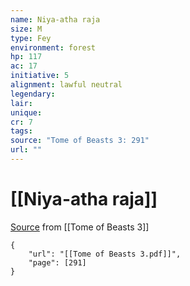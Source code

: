 ```yaml
---
name: Niya-atha raja
size: M
type: Fey
environment: forest
hp: 117
ac: 17
initiative: 5
alignment: lawful neutral
legendary: 
lair: 
unique: 
cr: 7
tags: 
source: "Tome of Beasts 3: 291"
url: ""
---
```

# [[Niya-atha raja]]

[Source](zotero://open-pdf/library/items/BLGR9HVR?page=291) from [[Tome of Beasts 3]]

```pdf
{
	"url": "[[Tome of Beasts 3.pdf]]",
	"page": [291]
}
```

